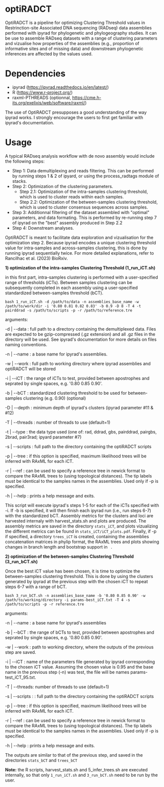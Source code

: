 # optiRADCT

OptiRADCT is a pipeline for optimizing Clustering Threshold values in Restrinction-site Associated DNA sequencing (RADseq) data assemblies performed with ipyrad for phylogenetic and phylogeography studies. It can be use to assemble RADseq datasets with a range of clustering parameters and vizualise how properties of the assemblies (e.g., proportion of informative sites and of missing data) and downstream phylogenetic inferences are affected by the values used.

# Dependencies

  - ipyrad (https://ipyrad.readthedocs.io/en/latest/)
  - R (https://www.r-project.org/)
  - raxml-PTHREADS (optionnal, https://cme.h-its.org/exelixis/web/software/raxml/)
    
The use of OptiRADCT presupposes a good understanding of the way ipyrad works. I strongly encourage the users to first get familiar with ipyrad's documentation.

 # Usage

A typical RADseq analysis workflow with de novo assembly would include the following steps:

- Step 1: Data demultiplexing and reads filtering. This can be performed by running steps 1 & 2 of ipyard, or using the process_radtags module of stacks.
- Step 2: Optimization of the clustering parameters.
  * Step 2.1: Optimization of the intra-samples clustering threshold, which is used to cluster reads within each samples.
  * Step 2.2: Optimization of the between-samples clustering threshold, which is used to cluster consensus sequences across samples.
- Step 3: Additionnal filtering of the dataset assembled with "optimal" parameters, and data formating. This is performed by re-running step 7 of ipyrad on the "best" assembly produced in Step 2.2
- Step 4: Downstream analyses.
  
OptiRADCT is meant to facilitate data exploration and vizualisation for the optimization step 2. Because ipyrad encodes a unique clustering threshold value for intra-samples and across-samples clustering, this is done by running ipyrad sequentially twice. For more detailed explanations, refer to Rancilhac et al. (2023) BioRxiv.

**1) optimization of the intra-samples Clustering Threshold (1_run_iCT.sh)**

in this first part, intra-samples clustering is performed with a user-specified range of thresholds (iCTs). Between samples clustering can be subsequently completed in each assembly using a user-specified standardized between-samples threshold (bCT).

``bash 1_run_iCT.sh -d /path/to/data -n assemblies_base_name -w /path/to/work/dir -i '0.80 0.81 0.82 0.83' -b 0.9 -D 8 -T 4 -t pairddrad -s /path/to/scripts -p -r /path/to/reference.tre``

arguments: 

-d | --data : full path to a directory containing the demultiplexed data. Files are expected to be gzip-compressed (.gz extension) and all .gz files in the directory will be used. See ipyrad's documentation for more details on files naming conventions.

-n | --name : a base name for ipyrad's assemblies.

-w | --work : full path to working directory where ipyrad assemblies and optiRADCT will be stored 

-i | --iCT : the range of iCTs to test, provided between apostrophes and seprated by single spaces, e.g. '0.80 0.85 0.90'.

-b | --bCT : standardized clustering threshold to be used for between-samples clustering (e.g. 0.90) (optional)

-D | --depth : minimum depth of ipyrad's clusters (ipyrad parameter #11 & #12) 

-T | --threads : number of threads to use (default=1)

-t | --type : the data type used (one of: rad, ddrad, gbs, pairddrad, pairgbs, 2brad, pair3rad; ipyard parameter #7)

-s | --scripts : full path to the directory containing the optiRADCT scripts

-p | --tree : if this option is specified, maximum likelihood trees will be inferred with RAxML for each iCT.

-r | --ref : can be used to specify a reference tree in newick format to compare the RAxML trees to (using topological distances). The tip labels must be identical to the samples names in the assemblies. Used only if -p is specified.

-h | --help : prints a help message and exits.

This script will execute ipyrad's steps 1-5 for each of the iCTs specified with -i. If -b is specified, it will then finish each ipyrad run (i.e., run steps 6-7) with the standardized bCT. Assembly metrics for the clusters and loci are harvested internaly with harvest_stats.sh and plots are produced. The assembly metrics are saved in the directory ``stats_iCT``, and plots vizualizing the different metrics can be found in ``stats_iCT/iCT_plots.pdf``. Finally, if -p if specified, a directory ``trees_iCT`` is created, containing the assemblies concatenation matrices in phylip format, the RAxML trees and plots showing changes in branch length and bootstrap support in `` ``.

**2) optimization of the between-samples Clustering Threshold (3_run_bCT.sh)**

Once the best iCT value has been chosen, it is time to optimize the between-samples clustering threshold. This is done by using the clusters generated by ipyrad at the previous step with the chosen iCT to repeat steps 6-7 with a range of bCT.

``bash 3_run_bCT.sh -n assemblies_base_name -b '0.80 0.85 0.90' -w /path/to/working/directory -i params-best_iCT.txt -T 4 -s /path/to/scripts -p -r reference.tre``

arguments: 

-n | --name : a base name for ipyrad's assemblies

-b | --bCT : the range of bCTs to test, provided between apostrophes and seprated by single spaces, e.g. '0.80 0.85 0.90'.

-w | --work : path to working directory, where the outputs of the previous step are saved.

-i | --iCT : name of the parameters file generated by ipyrad corresponding to the chosen iCT value. Assuming the chosen value is 0.95 and the base name in the previous step (-n) was test, the file will be names params-test_iCT_95.txt. 

-T | --threads: number of threads to use (default=1)

-s | --scripts : : full path to the directory containing the optiRADCT scripts

-p | --tree : if this option is specified, maximum likelihood trees will be inferred with RAxML for each iCT.

-r | --ref : can be used to specify a reference tree in newick format to compare the RAxML trees to (using topological distances). The tip labels must be identical to the samples names in the assemblies. Used only if -p is specified.

-h | --help : prints a help message and exits.

The outputs are similar to that of the previous step, and saved in the directories ``stats_bCT`` and ``trees_bCT``


**Note:** the R scripts, harvest_stats.sh and 5_infer_trees.sh are executed internally, so that only ``1_run_iCT.sh`` and ``3_run_bCT.sh`` need to be run by the user.
